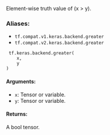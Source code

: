Element-wise truth value of (x > y).
### Aliases:
- `tf.compat.v1.keras.backend.greater`
- `tf.compat.v2.keras.backend.greater`

```
 tf.keras.backend.greater(
    x,
    y
)
```
#### Arguments:
- `x`: Tensor or variable.
- `y`: Tensor or variable.
#### Returns:
A bool tensor.
